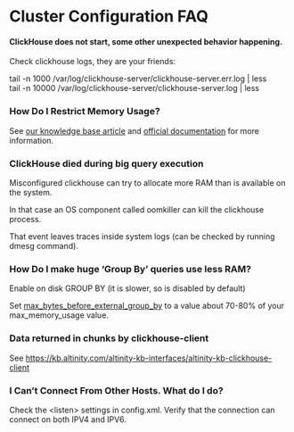 # Cluster Configuration FAQ

#### ClickHouse does not start, some other unexpected behavior happening.

Check clickhouse logs, they are your friends:  
  
tail -n 1000 /var/log/clickhouse-server/clickhouse-server.err.log \| less  
tail -n 10000 /var/log/clickhouse-server/clickhouse-server.log \| less

### How Do I Restrict Memory Usage?

See [our knowledge base article](https://kb.altinity.com/altinity-kb-setup-and-maintenance/altinity-kb-memory-configuration-settings)  and [official documentation](https://clickhouse.tech/docs/en/operations/settings/query-complexity/#settings_max_memory_usage) for more information.

### ClickHouse died during big query execution

Misconfigured clickhouse can try to allocate more RAM than is available on the system. 

In that case an OS component called oomkiller can kill the clickhouse process. 

That event leaves traces inside system logs \(can be checked by running dmesg command\). 

### How Do I make huge ‘Group By’ queries use less RAM?

Enable on disk GROUP BY \(it is slower, so is disabled by default\)

Set [max\_bytes\_before\_external\_group\_by](https://clickhouse.tech/docs/en/operations/settings/query-complexity/#settings-max_bytes_before_external_group_by) to a value about 70-80% of your max\_memory\_usage value.

### Data returned in chunks by clickhouse-client 

See https://kb.altinity.com/altinity-kb-interfaces/altinity-kb-clickhouse-client

### I Can’t Connect From Other Hosts.  What do I do?

Check the &lt;listen&gt; settings in config.xml. Verify that the connection can connect on both IPV4 and IPV6.

